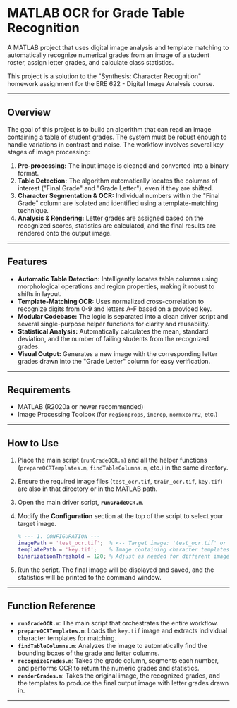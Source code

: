 # MATLAB OCR for Grade Table Recognition

A MATLAB project that uses digital image analysis and template matching to automatically recognize numerical grades from an image of a student roster, assign letter grades, and calculate class statistics.

This project is a solution to the "Synthesis: Character Recognition" homework assignment for the ERE 622 - Digital Image Analysis course.



---

##  Overview

The goal of this project is to build an algorithm that can read an image containing a table of student grades. The system must be robust enough to handle variations in contrast and noise. The workflow involves several key stages of image processing:

1.  **Pre-processing:** The input image is cleaned and converted into a binary format.
2.  **Table Detection:** The algorithm automatically locates the columns of interest ("Final Grade" and "Grade Letter"), even if they are shifted.
3.  **Character Segmentation & OCR:** Individual numbers within the "Final Grade" column are isolated and identified using a template-matching technique.
4.  **Analysis & Rendering:** Letter grades are assigned based on the recognized scores, statistics are calculated, and the final results are rendered onto the output image.

---

##  Features

-   **Automatic Table Detection:** Intelligently locates table columns using morphological operations and region properties, making it robust to shifts in layout.
-   **Template-Matching OCR:** Uses normalized cross-correlation to recognize digits from 0-9 and letters A-F based on a provided key.
-   **Modular Codebase:** The logic is separated into a clean driver script and several single-purpose helper functions for clarity and reusability.
-   **Statistical Analysis:** Automatically calculates the mean, standard deviation, and the number of failing students from the recognized grades. 
-   **Visual Output:** Generates a new image with the corresponding letter grades drawn into the "Grade Letter" column for easy verification.

---

##  Requirements

-   MATLAB (R2020a or newer recommended)
-   Image Processing Toolbox (for `regionprops`, `imcrop`, `normxcorr2`, etc.)

---

##  How to Use

1.  Place the main script (`runGradeOCR.m`) and all the helper functions (`prepareOCRTemplates.m`, `findTableColumns.m`, etc.) in the same directory.
2.  Ensure the required image files (`test_ocr.tif`, `train_ocr.tif`, `key.tif`) are also in that directory or in the MATLAB path.
3.  Open the main driver script, **`runGradeOCR.m`**.
4.  Modify the **Configuration** section at the top of the script to select your target image.

    ```matlab
    % --- 1. CONFIGURATION ---
    imagePath = 'test_ocr.tif';  % <-- Target image: 'test_ocr.tif' or 'train_ocr.tif'
    templatePath = 'key.tif';    % Image containing character templates
    binarizationThreshold = 120; % Adjust as needed for different image contrasts
    ```

5.  Run the script. The final image will be displayed and saved, and the statistics will be printed to the command window.

---

##  Function Reference

-   **`runGradeOCR.m`**: The main script that orchestrates the entire workflow.
-   **`prepareOCRTemplates.m`**: Loads the `key.tif` image and extracts individual character templates for matching.
-   **`findTableColumns.m`**: Analyzes the image to automatically find the bounding boxes of the grade and letter columns.
-   **`recognizeGrades.m`**: Takes the grade column, segments each number, and performs OCR to return the numeric grades and statistics.
-   **`renderGrades.m`**: Takes the original image, the recognized grades, and the templates to produce the final output image with letter grades drawn in.

---
